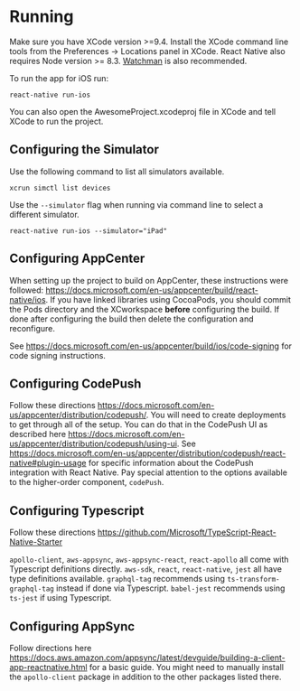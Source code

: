# Running

Make sure you have XCode version >=9.4. Install the XCode command line tools from the Preferences -> Locations panel in XCode. React Native also requires Node version >= 8.3. [Watchman](https://facebook.github.io/watchman) is also recommended.

To run the app for iOS run:

```
react-native run-ios
```

You can also open the AwesomeProject.xcodeproj file in XCode and tell XCode to
run the project.

## Configuring the Simulator

Use the following command to list all simulators available.

```
xcrun simctl list devices
```

Use the `--simulator` flag when running via command line to select a different simulator.

```
react-native run-ios --simulator="iPad"
```

## Configuring AppCenter

When setting up the project to build on AppCenter, these instructions were
followed: https://docs.microsoft.com/en-us/appcenter/build/react-native/ios. If
you have linked libraries using CocoaPods, you should commit the Pods directory
and the XCworkspace **before** configuring the build. If done after configuring
the build then delete the configuration and reconfigure.

See https://docs.microsoft.com/en-us/appcenter/build/ios/code-signing for code
signing instructions.

## Configuring CodePush

Follow these directions
https://docs.microsoft.com/en-us/appcenter/distribution/codepush/. You will need
to create deployments to get through all of the setup. You can do that in the
CodePush UI as described here
https://docs.microsoft.com/en-us/appcenter/distribution/codepush/using-ui. See
https://docs.microsoft.com/en-us/appcenter/distribution/codepush/react-native#plugin-usage
for specific information about the CodePush integration with React Native. Pay
special attention to the options available to the higher-order component, `codePush`.

## Configuring Typescript

Follow these directions https://github.com/Microsoft/TypeScript-React-Native-Starter

`apollo-client`, `aws-appsync`, `aws-appsync-react`, `react-apollo` all come
with Typescript definitions directly. `aws-sdk`, `react`, `react-native`, `jest`
all have type definitions available. `graphql-tag` recommends using
`ts-transform-graphql-tag` instead if done via Typescript. `babel-jest`
recommends using `ts-jest` if using Typescript.

## Configuring AppSync

Follow directions here
https://docs.aws.amazon.com/appsync/latest/devguide/building-a-client-app-reactnative.html
for a basic guide. You might need to manually install the `apollo-client`
package in addition to the other packages listed there.

